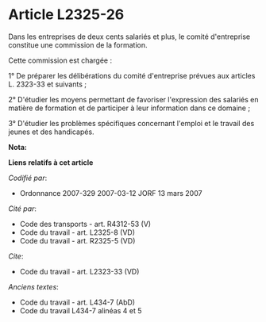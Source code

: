 # Article L2325-26

Dans les entreprises de deux cents salariés et plus, le comité d'entreprise constitue une commission de la formation.

Cette commission est chargée :

1° De préparer les délibérations du comité d'entreprise prévues aux articles L. 2323-33 et suivants ;

2° D'étudier les moyens permettant de favoriser l'expression des salariés en matière de formation et de participer à leur
information dans ce domaine ;

3° D'étudier les problèmes spécifiques concernant l'emploi et le travail des jeunes et des handicapés.

**Nota:**



**Liens relatifs à cet article**

_Codifié par_:

  - Ordonnance 2007-329 2007-03-12 JORF 13 mars 2007

_Cité par_:

  - Code des transports - art. R4312-53 (V)
  - Code du travail - art. L2325-8 (VD)
  - Code du travail - art. R2325-5 (VD)

_Cite_:

  - Code du travail - art. L2323-33 (VD)

_Anciens textes_:

  - Code du travail - art. L434-7 (AbD)
  - Code du travail L434-7 alinéas 4 et 5
